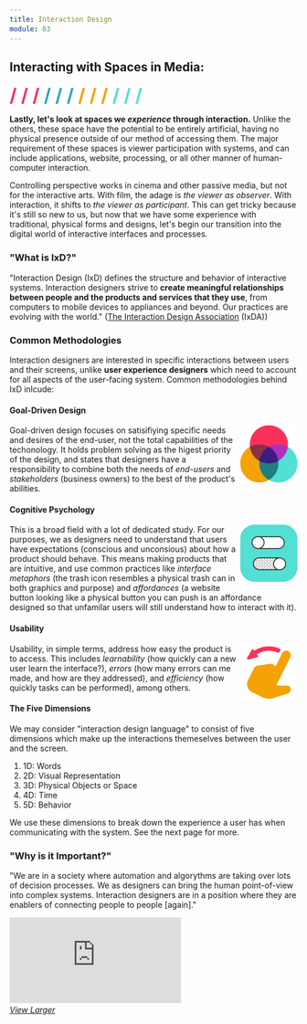 ```yaml
---
title: Interaction Design
module: 03
---
```


## Interacting with Spaces in Media:
<span style="color: #FC315A; font-size: xx-large; font-weight: bold">/ / / </span>
<span style="color: #33A3C1; font-size: xx-large; font-weight: bold">/ / / </span>
<span style="color: #F5A205; font-size: xx-large; font-weight: bold">/ / / </span>
<span style="color: #53DFD3; font-size: xx-large; font-weight: bold">/ / /</span>

**Lastly, let's look at spaces we _experience_ through interaction.** Unlike the others, these space have the potential to be entirely artificial, having no physical presence outside of our method of accessing them. The major requirement of these spaces is viewer participation with systems, and can include applications, website, processing, or all other manner of human-computer interaction.

Controlling perspective works in cinema and other passive media, but not for the interactive arts. With film, the adage is _the viewer as observer_. With interaction, it shifts to _the viewer as participant_. This can get tricky because it's still so new to us, but now that we have some experience with traditional, physical forms and designs, let's begin our transition into the digital world of interactive interfaces and processes.

### "What is IxD?"

"Interaction Design (IxD) defines the structure and behavior of interactive systems. Interaction designers strive to **create meaningful relationships between people and the products and services that they use**, from computers to mobile devices to appliances and beyond. Our practices are evolving with the world." ([The Interaction Design Association](http://www.ixda.org/about/ixda-mission) (IxDA))


### Common Methodologies

Interaction designers are interested in specific interactions between users and their screens, unlike **user experience designers** which need to account for all aspects of the user-facing system. Common methodologies behind IxD inlcude:

#### Goal-Driven Design

<img src="../imgs/ixd-goal.png" style="float: right; width: 100px; border: none; margin: 0 0 5px 5px;" />Goal-driven design focuses on satisifiying specific needs and desires of the end-user, not the total capabilities of the techonology. It holds problem solving as the higest priority of the design, and states that designers have a responsibility to combine both the needs of _end-users_ and _stakeholders_ (business owners) to the best of the product's abilities.


#### Cognitive Psychology

<img src="../imgs/ixd-psychology.png" style="float: right; width: 100px; border: none; margin: 0 0 5px 5px;" />This is a broad field with a lot of dedicated study. For our purposes, we as designers need to understand that users have expectations (conscious and unconsious) about how a product should behave. This means making products that are intuitive, and use common practices like _interface metaphors_ (the trash icon resembles a physical trash can in both graphics and purpose) and _affordances_ (a website button looking like a physical button you can push is an affordance designed so that unfamilar users will still understand how to interact with it).


#### Usability

<img src="../imgs/ixd-swipe2.png" style="float: right; width: 100px; border: none; margin: 0 0 5px 5px;" />Usability, in simple terms, address how easy the product is to access. This includes _learnability_ (how quickly can a new user learn the interface?), _errors_ (how many errors can me made, and how are they addressed), and _efficiency_ (how quickly tasks can be performed), among others.


#### The Five Dimensions

We may consider "interaction design language" to consist of five dimensions which make up the interactions themeselves between the user and the screen.

1. 1D: Words
2. 2D: Visual Representation
3. 3D: Physical Objects or Space
4. 4D: Time
5. 5D: Behavior

We use these dimensions to break down the experience a user has when communicating with the system. See the next page for more.

<script async src="//jsfiddle.net/MediaEdOnline/2rp4qw2v/8/embed/result/?accentColor=FC315A"></script>



### "Why is it Important?"

"We are in a society where automation and algorythms are taking over lots of decision processes. We as designers can bring the human point-of-view into complex systems. Interaction designers are in a position where they are enablers of connecting people to people [again]."

<div class="embed-responsive embed-responsive-16by9"><iframe class="embed-responsive-item" src="https://player.vimeo.com/video/237360301?color=FC315A&title=0&byline=0&portrait=0" frameborder="0" allowfullscreen></iframe></div>
<p style="margin: 0"><a href="https://player.vimeo.com/video/237360301?color=FC315A&title=0&byline=0&portrait=0" target="_blank"><i>View Larger</i></a></p>

